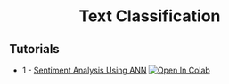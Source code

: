 <h1 align="center">
  Text Classification
</h1>


## Tutorials

* 1 - [Sentiment Analysis Using ANN](https://github.com/mehedihasanbijoy/PyTorch-NLP-Tutorial/blob/main/1.%20Text%20Classification/1_SentimentAnalysis_ANN.ipynb) [![Open In Colab](https://colab.research.google.com/assets/colab-badge.svg)](https://colab.research.google.com/drive/1MsBAJP0aCWpkGOZWYkHu7pR4U7VEe7G3?usp=share_link)
